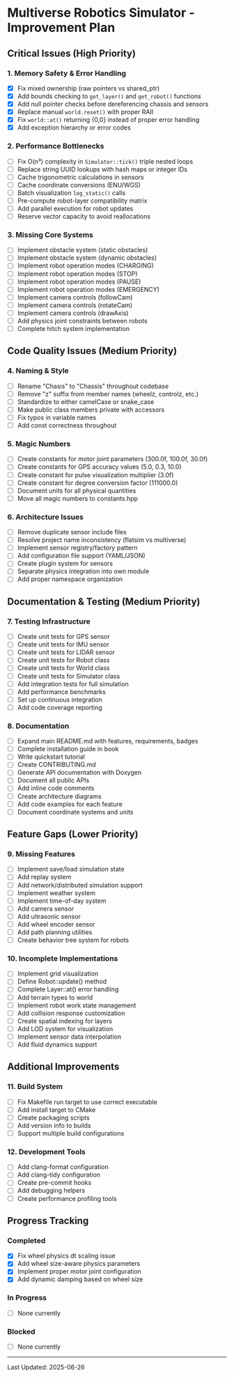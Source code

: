 # Multiverse Robotics Simulator - Improvement Plan

## Critical Issues (High Priority)

### 1. Memory Safety & Error Handling
- [x] Fix mixed ownership (raw pointers vs shared_ptr)
- [x] Add bounds checking to `get_layer()` and `get_robot()` functions
- [x] Add null pointer checks before dereferencing chassis and sensors
- [x] Replace manual `world.reset()` with proper RAII
- [x] Fix `world::at()` returning {0,0} instead of proper error handling
- [x] Add exception hierarchy or error codes

### 2. Performance Bottlenecks
- [ ] Fix O(n³) complexity in `Simulator::tick()` triple nested loops
- [ ] Replace string UUID lookups with hash maps or integer IDs
- [ ] Cache trigonometric calculations in sensors
- [ ] Cache coordinate conversions (ENU/WGS)
- [ ] Batch visualization `log_static()` calls
- [ ] Pre-compute robot-layer compatibility matrix
- [ ] Add parallel execution for robot updates
- [ ] Reserve vector capacity to avoid reallocations

### 3. Missing Core Systems
- [ ] Implement obstacle system (static obstacles)
- [ ] Implement obstacle system (dynamic obstacles)
- [ ] Implement robot operation modes (CHARGING)
- [ ] Implement robot operation modes (STOP)
- [ ] Implement robot operation modes (PAUSE)
- [ ] Implement robot operation modes (EMERGENCY)
- [ ] Implement camera controls (followCam)
- [ ] Implement camera controls (rotateCam)
- [ ] Implement camera controls (drawAxis)
- [ ] Add physics joint constraints between robots
- [ ] Complete hitch system implementation

## Code Quality Issues (Medium Priority)

### 4. Naming & Style
- [ ] Rename "Chasis" to "Chassis" throughout codebase
- [ ] Remove "z" suffix from member names (wheelz, controlz, etc.)
- [ ] Standardize to either camelCase or snake_case
- [ ] Make public class members private with accessors
- [ ] Fix typos in variable names
- [ ] Add const correctness throughout

### 5. Magic Numbers
- [ ] Create constants for motor joint parameters (300.0f, 100.0f, 30.0f)
- [ ] Create constants for GPS accuracy values (5.0, 0.3, 10.0)
- [ ] Create constant for pulse visualization multiplier (3.0f)
- [ ] Create constant for degree conversion factor (111000.0)
- [ ] Document units for all physical quantities
- [ ] Move all magic numbers to constants.hpp

### 6. Architecture Issues
- [ ] Remove duplicate sensor include files
- [ ] Resolve project name inconsistency (flatsim vs multiverse)
- [ ] Implement sensor registry/factory pattern
- [ ] Add configuration file support (YAML/JSON)
- [ ] Create plugin system for sensors
- [ ] Separate physics integration into own module
- [ ] Add proper namespace organization

## Documentation & Testing (Medium Priority)

### 7. Testing Infrastructure
- [ ] Create unit tests for GPS sensor
- [ ] Create unit tests for IMU sensor
- [ ] Create unit tests for LIDAR sensor
- [ ] Create unit tests for Robot class
- [ ] Create unit tests for World class
- [ ] Create unit tests for Simulator class
- [ ] Add integration tests for full simulation
- [ ] Add performance benchmarks
- [ ] Set up continuous integration
- [ ] Add code coverage reporting

### 8. Documentation
- [ ] Expand main README.md with features, requirements, badges
- [ ] Complete installation guide in book
- [ ] Write quickstart tutorial
- [ ] Create CONTRIBUTING.md
- [ ] Generate API documentation with Doxygen
- [ ] Document all public APIs
- [ ] Add inline code comments
- [ ] Create architecture diagrams
- [ ] Add code examples for each feature
- [ ] Document coordinate systems and units

## Feature Gaps (Lower Priority)

### 9. Missing Features
- [ ] Implement save/load simulation state
- [ ] Add replay system
- [ ] Add network/distributed simulation support
- [ ] Implement weather system
- [ ] Implement time-of-day system
- [ ] Add camera sensor
- [ ] Add ultrasonic sensor
- [ ] Add wheel encoder sensor
- [ ] Add path planning utilities
- [ ] Create behavior tree system for robots

### 10. Incomplete Implementations
- [ ] Implement grid visualization
- [ ] Define Robot::update() method
- [ ] Complete Layer::at() error handling
- [ ] Add terrain types to world
- [ ] Implement robot work state management
- [ ] Add collision response customization
- [ ] Create spatial indexing for layers
- [ ] Add LOD system for visualization
- [ ] Implement sensor data interpolation
- [ ] Add fluid dynamics support

## Additional Improvements

### 11. Build System
- [ ] Fix Makefile run target to use correct executable
- [ ] Add install target to CMake
- [ ] Create packaging scripts
- [ ] Add version info to builds
- [ ] Support multiple build configurations

### 12. Development Tools
- [ ] Add clang-format configuration
- [ ] Add clang-tidy configuration
- [ ] Create pre-commit hooks
- [ ] Add debugging helpers
- [ ] Create performance profiling tools

## Progress Tracking

### Completed
- [x] Fix wheel physics dt scaling issue
- [x] Add wheel size-aware physics parameters
- [x] Implement proper motor joint configuration
- [x] Add dynamic damping based on wheel size

### In Progress
- [ ] None currently

### Blocked
- [ ] None currently

---

Last Updated: 2025-06-26
